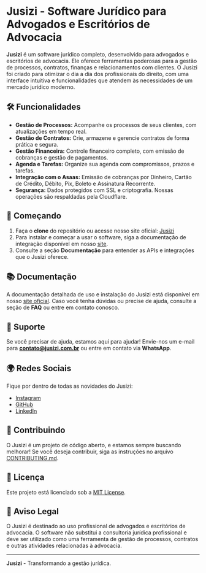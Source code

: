 # Jusizi - Software Jurídico para Advogados e Escritórios de Advocacia

**Jusizi** é um software jurídico completo, desenvolvido para advogados e escritórios de advocacia. Ele oferece ferramentas poderosas para a gestão de processos, contratos, finanças e relacionamentos com clientes. O Jusizi foi criado para otimizar o dia a dia dos profissionais do direito, com uma interface intuitiva e funcionalidades que atendem às necessidades de um mercado jurídico moderno.

## 🛠️ Funcionalidades

- **Gestão de Processos:** Acompanhe os processos de seus clientes, com atualizações em tempo real.
- **Gestão de Contratos:** Crie, armazene e gerencie contratos de forma prática e segura.
- **Gestão Financeira:** Controle financeiro completo, com emissão de cobranças e gestão de pagamentos.
- **Agenda e Tarefas:** Organize sua agenda com compromissos, prazos e tarefas.
- **Integração com o Asaas:** Emissão de cobranças por Dinheiro, Cartão de Crédito, Débito, Pix, Boleto e Assinatura Recorrente.
- **Segurança:** Dados protegidos com SSL e criptografia. Nossas operações são respaldadas pela Cloudflare.

## 🚀 Começando

1. Faça o **clone** do repositório ou acesse nosso site oficial: [Jusizi](https://jusizi.com.br)
2. Para instalar e começar a usar o software, siga a documentação de integração disponível em nosso [site](https://jusizi.com.br).
3. Consulte a seção **Documentação** para entender as APIs e integrações que o Jusizi oferece.

## 📚 Documentação

A documentação detalhada de uso e instalação do Jusizi está disponível em nosso [site oficial](https://jusizi.com.br). Caso você tenha dúvidas ou precise de ajuda, consulte a seção de **FAQ** ou entre em contato conosco.

## 💬 Suporte

Se você precisar de ajuda, estamos aqui para ajudar! Envie-nos um e-mail para **contato@jusizi.com.br** ou entre em contato via **WhatsApp**.

## 🌍 Redes Sociais

Fique por dentro de todas as novidades do Jusizi:

- [Instagram](https://instagram.com/jusizi_app)
- [GitHub](https://github.com/Jusizi)
- [LinkedIn](https://www.linkedin.com/company/jusizi)

## 📝 Contribuindo

O Jusizi é um projeto de código aberto, e estamos sempre buscando melhorar! Se você deseja contribuir, siga as instruções no arquivo [CONTRIBUTING.md](./CONTRIBUTING.md).

## 📄 Licença

Este projeto está licenciado sob a [MIT License](./LICENSE).

## 🚨 Aviso Legal

O Jusizi é destinado ao uso profissional de advogados e escritórios de advocacia. O software não substitui a consultoria jurídica profissional e deve ser utilizado como uma ferramenta de gestão de processos, contratos e outras atividades relacionadas à advocacia.

---

**Jusizi** - Transformando a gestão jurídica.
